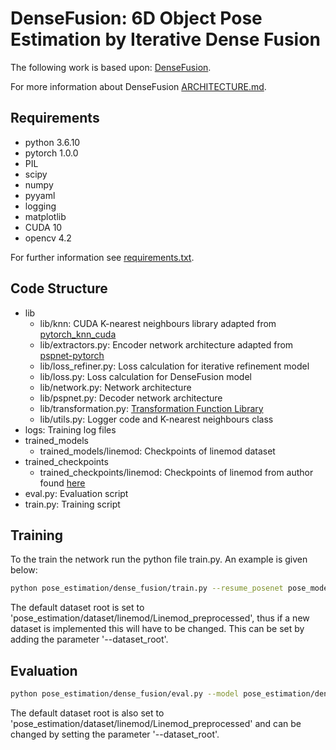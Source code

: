# DenseFusion: 6D Object Pose Estimation by Iterative Dense Fusion

The following work is based upon: [DenseFusion](https://github.com/j96w/DenseFusion).

For more information about DenseFusion [ARCHITECTURE.md](ARCHITECTURE.md).

## Requirements

- python 3.6.10
- pytorch 1.0.0
- PIL
- scipy
- numpy
- pyyaml
- logging
- matplotlib
- CUDA 10
- opencv 4.2

For further information see [requirements.txt](requirements.txt).

## Code Structure

- lib
    - lib/knn: CUDA K-nearest neighbours library adapted from [pytorch_knn_cuda](https://github.com/chrischoy/pytorch_knn_cuda)
    - lib/extractors.py: Encoder network architecture adapted from [pspnet-pytorch](https://github.com/Lextal/pspnet-pytorch)
    - lib/loss_refiner.py: Loss calculation for iterative refinement model
    - lib/loss.py: Loss calculation for DenseFusion model
    - lib/network.py: Network architecture
    - lib/pspnet.py: Decoder network architecture
    - lib/transformation.py: [Transformation Function Library](https://pypi.org/project/transformations/)
    - lib/utils.py: Logger code and K-nearest neighbours class
- logs: Training log files
- trained_models
    - trained_models/linemod: Checkpoints of linemod dataset
- trained_checkpoints
    - trained_checkpoints/linemod: Checkpoints of linemod from author found [here](https://drive.google.com/drive/folders/19ivHpaKm9dOrr12fzC8IDFczWRPFxho7)
- eval.py: Evaluation script
- train.py: Training script

## Training

To the train the network run the python file train.py. An example is given below:

```bash
python pose_estimation/dense_fusion/train.py --resume_posenet pose_model_current.pth --resume_refinenet pose_refine_model_current.pth --start_epoch 11
```

The default dataset root is set to 'pose_estimation/dataset/linemod/Linemod_preprocessed', thus if a new dataset is implemented this will have to be changed. This can be set by adding the parameter '--dataset_root'.

## Evaluation

```bash
python pose_estimation/dense_fusion/eval.py --model pose_estimation/dense_fusion/trained_models/linemod/pose_model_4_0.012838995820563148.pth --refine_model pose_estimation/dense_fusion/trained_models/linemod/pose_refine_model_9_0.012751821958854472.pth
```

The default dataset root is also set to 'pose_estimation/dataset/linemod/Linemod_preprocessed' and can be changed by setting the parameter '--dataset_root'.
